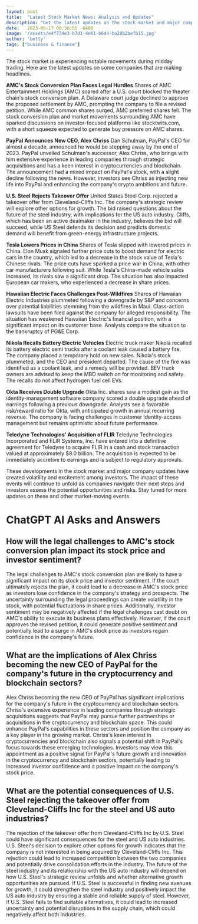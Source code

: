 ```yaml
---
layout: post
title:  "Latest Stock Market News: Analysis and Updates"
description: "Get the latest updates on the stock market and major company news. Dive deeper with analysis and insights on recent developments."
date:   2023-08-17 00:36:55 -0400
image: '/assets/e4f734e3-b7d1-4e61-b6d4-ba28b2befb15.jpg'
author: 'betty'
tags: ["business & finance"]
---
```


The stock market is experiencing notable movements during midday trading. Here are the latest updates on some companies that are making headlines.

**AMC's Stock Conversion Plan Faces Legal Hurdles**
Shares of AMC Entertainment Holdings (AMC) soared after a U.S. court blocked the theater chain's stock conversion plan. A Delaware court judge declined to approve the proposed settlement by AMC, prompting the company to file a revised petition. While AMC common shares surged, AMC preferred shares fell. The stock conversion plan and market movements surrounding AMC have sparked discussions on investor-focused platforms like stocktwits.com, with a short squeeze expected to generate buy pressure on AMC shares.

**PayPal Announces New CEO, Alex Chriss**
Dan Schulman, PayPal's CEO for almost a decade, announced he would be stepping away by the end of 2023. PayPal unveiled Schulman's successor, Alex Chriss, who brings with him extensive experience in leading companies through strategic acquisitions and has a keen interest in cryptocurrencies and blockchain. The announcement had a mixed impact on PayPal's stock, with a slight decline following the news. However, investors see Chriss as injecting new life into PayPal and enhancing the company's crypto ambitions and future.

**U.S. Steel Rejects Takeover Offer**
United States Steel Corp. rejected a takeover offer from Cleveland-Cliffs Inc. The company's strategic review will explore other options for growth. The bid raised questions about the future of the steel industry, with implications for the US auto industry. Cliffs, which has been an active dealmaker in the industry, believes the bid will succeed, while US Steel defends its decision and predicts domestic demand will benefit from green-energy infrastructure projects.

**Tesla Lowers Prices in China**
Shares of Tesla slipped with lowered prices in China. Elon Musk signaled further price cuts to boost demand for electric cars in the country, which led to a decrease in the stock value of Tesla's Chinese rivals. The price cuts have sparked a price war in China, with other car manufacturers following suit. While Tesla's China-made vehicle sales increased, its rivals saw a significant drop. The situation has also impacted European car makers, who experienced a decrease in share prices.

**Hawaiian Electric Faces Challenges Post-Wildfires**
Shares of Hawaiian Electric Industries plummeted following a downgrade by S&P and concerns over potential liabilities stemming from the wildfires in Maui. Class-action lawsuits have been filed against the company for alleged responsibility. The situation has weakened Hawaiian Electric's financial position, with a significant impact on its customer base. Analysts compare the situation to the bankruptcy of PG&E Corp.

**Nikola Recalls Battery Electric Vehicles**
Electric truck maker Nikola recalled its battery electric semi trucks after a coolant leak caused a battery fire. The company placed a temporary hold on new sales. Nikola's stock plummeted, and the CEO and president departed. The cause of the fire was identified as a coolant leak, and a remedy will be provided. BEV truck owners are advised to keep the MBD switch on for monitoring and safety. The recalls do not affect hydrogen fuel cell EVs.

**Okta Receives Double Upgrade**
Okta Inc. shares saw a modest gain as the identity-management software company scored a double upgrade ahead of earnings following a previous downgrade. Analysts see a favorable risk/reward ratio for Okta, with anticipated growth in annual recurring revenue. The company is facing challenges in customer identity-access management but remains optimistic about future performance.

**Teledyne Technologies' Acquisition of FLIR**
Teledyne Technologies Incorporated and FLIR Systems, Inc. have entered into a definitive agreement for Teledyne to acquire FLIR in a cash and stock transaction valued at approximately $8.0 billion. The acquisition is expected to be immediately accretive to earnings and is subject to regulatory approvals.

These developments in the stock market and major company updates have created volatility and excitement among investors. The impact of these events will continue to unfold as companies navigate their next steps and investors assess the potential opportunities and risks. Stay tuned for more updates on these and other market-moving events.


# ChatGPT AI Asks and Answers
## How will the legal challenges to AMC's stock conversion plan impact its stock price and investor sentiment?
The legal challenges to AMC's stock conversion plan are likely to have a significant impact on its stock price and investor sentiment. If the court ultimately rejects the plan, it could lead to a decrease in AMC's stock price as investors lose confidence in the company's strategy and prospects. The uncertainty surrounding the legal proceedings can create volatility in the stock, with potential fluctuations in share prices. Additionally, investor sentiment may be negatively affected if the legal challenges cast doubt on AMC's ability to execute its business plans effectively. However, if the court approves the revised petition, it could generate positive sentiment and potentially lead to a surge in AMC's stock price as investors regain confidence in the company's future.

## What are the implications of Alex Chriss becoming the new CEO of PayPal for the company's future in the cryptocurrency and blockchain sectors?
Alex Chriss becoming the new CEO of PayPal has significant implications for the company's future in the cryptocurrency and blockchain sectors. Chriss's extensive experience in leading companies through strategic acquisitions suggests that PayPal may pursue further partnerships or acquisitions in the cryptocurrency and blockchain space. This could enhance PayPal's capabilities in these sectors and position the company as a key player in the growing market. Chriss's keen interest in cryptocurrencies and blockchain also signals a potential shift in PayPal's focus towards these emerging technologies. Investors may view this appointment as a positive signal for PayPal's future growth and innovation in the cryptocurrency and blockchain sectors, potentially leading to increased investor confidence and a positive impact on the company's stock price.

## What are the potential consequences of U.S. Steel rejecting the takeover offer from Cleveland-Cliffs Inc for the steel and US auto industries?
The rejection of the takeover offer from Cleveland-Cliffs Inc by U.S. Steel could have significant consequences for the steel and US auto industries. U.S. Steel's decision to explore other options for growth indicates that the company is not interested in being acquired by Cleveland-Cliffs Inc. This rejection could lead to increased competition between the two companies and potentially drive consolidation efforts in the industry. The future of the steel industry and its relationship with the US auto industry will depend on how U.S. Steel's strategic review unfolds and whether alternative growth opportunities are pursued. If U.S. Steel is successful in finding new avenues for growth, it could strengthen the steel industry and positively impact the US auto industry by ensuring a stable and reliable supply of steel. However, if U.S. Steel fails to find suitable alternatives, it could lead to increased uncertainty and potential disruptions in the supply chain, which could negatively affect both industries.

